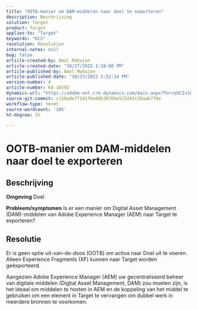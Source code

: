 ```yaml
---
title: "OOTB-manier om DAM-middelen naar doel te exporteren"
description: Beschrijving
solution: Target
product: Target
applies-to: "Target"
keywords: "KCS"
resolution: Resolution
internal-notes: null
bug: false
article-created-by: Amol Mahajan
article-created-date: "10/27/2022 1:38:00 PM"
article-published-by: Amol Mahajan
article-published-date: "10/27/2022 1:52:14 PM"
version-number: 4
article-number: KA-16595
dynamics-url: "https://adobe-ent.crm.dynamics.com/main.aspx?forceUCI=1&pagetype=entityrecord&etn=knowledgearticle&id=86fb7590-fc55-ed11-bba2-6045bd006793"
source-git-commit: c118ade7f241f6e60b30766e525d42c20aab7f9e
workflow-type: tm+mt
source-wordcount: '105'
ht-degree: 1%

---
```


# OOTB-manier om DAM-middelen naar doel te exporteren

## Beschrijving

<b>Omgeving</b>
Doel


<b>Probleem/symptomen</b>
Is er een manier om Digital Asset Management (DAM)-middelen van Adobe Experience Manager (AEM) naar Target te exporteren?


## Resolutie


Er is geen optie uit-van-de-doos (OOTB) om activa naar Doel uit te voeren. Alleen Experience Fragments (XF) kunnen naar Target worden geëxporteerd.

Aangezien Adobe Experience Manager (AEM) uw gecentraliseerd beheer van digitale middelen (Digital Asset Management, DAM) zou moeten zijn, is het ideaal om middelen te hosten in AEM en de koppeling van het middel te gebruiken om een element in Target te vervangen om dubbel werk in meerdere bronnen te voorkomen.
